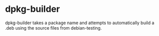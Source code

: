 # dpkg-builder
dpkg-builder takes a package name and attempts to automatically build a .deb using the source files from debian-testing.
